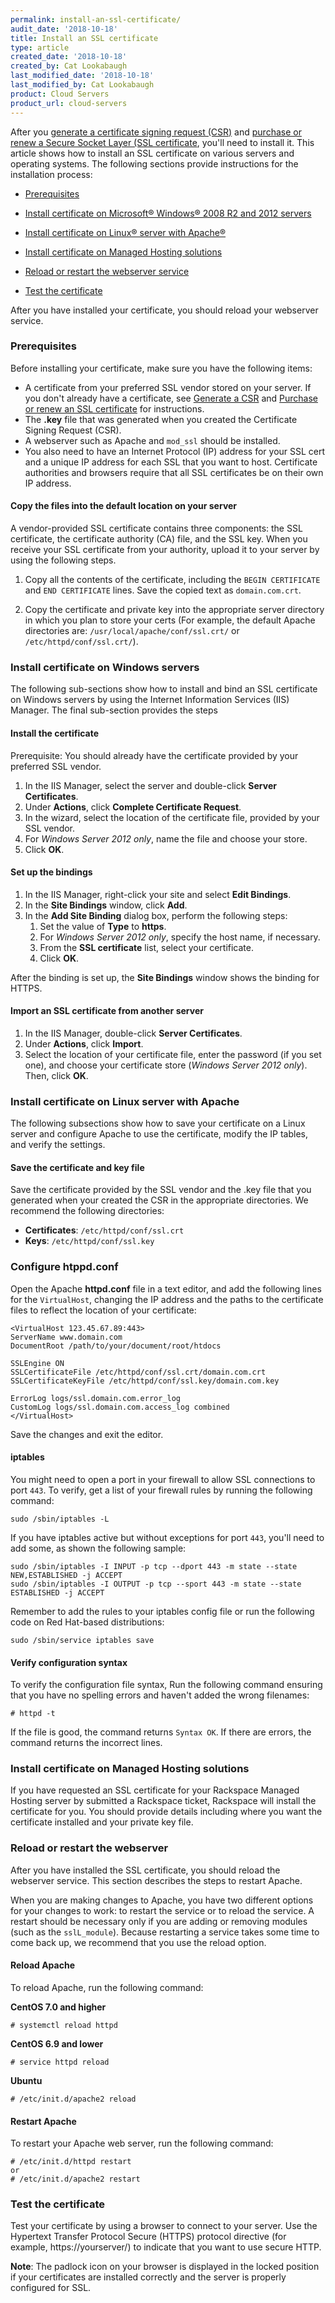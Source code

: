 ```yaml
---
permalink: install-an-ssl-certificate/
audit_date: '2018-10-18'
title: Install an SSL certificate
type: article
created_date: '2018-10-18'
created_by: Cat Lookabaugh
last_modified_date: '2018-10-18'
last_modified_by: Cat Lookabaugh
product: Cloud Servers
product_url: cloud-servers
---
```


After you [generate a certificate signing request (CSR)](/how-to/generate-a-csr)
and [purchase or renew a Secure Socket Layer (SSL certificate](https://support.rackspace.com/how-to/purchase-or-renew-an-ssl-certificate/),
you'll need to install it. This article shows how to install an SSL certificate on
various servers and operating systems. The following sections provide
instructions for the installation process:

- [Prerequisites](#prerequisites)

- [Install certificate on Microsoft&reg; Windows&reg; 2008 R2 and 2012 servers](#install-certificate-on-windows-servers)

- [Install certificate on Linux&reg; server with Apache&reg;](#install-certificate-on-linux-server-with-apache)

- [Install certificate on Managed Hosting solutions](#install-certificate-on-managed-hosting-solutions)

- [Reload or restart the webserver service](#reload-or-restart-the-webserver)

- [Test the certificate](#test-the-certificate)

After you have installed your certificate, you should reload your webserver
service.

### Prerequisites

Before installing your certificate, make sure you have the following items:

- A certificate from your preferred SSL vendor stored on your server. If you
don't already have a certificate, see
[Generate a CSR](https://support.rackspace.com/how-to/generate-a-csr/) and
[Purchase or renew an SSL certificate](https://support.rackspace.com/how-to/purchase-or-renew-an-ssl-certificate/)
for instructions.
- The **.key** file that was generated when you created the Certificate Signing
Request (CSR).
- A webserver such as Apache and ``mod_ssl`` should be installed.
- You also need to have an Internet Protocol (IP) address for your SSL cert and
a unique IP address for each SSL that you want to host. Certificate authorities
and browsers require that all SSL certificates be on their own IP address.

#### Copy the files into the default location on your server

A vendor-provided SSL certificate contains three components: the SSL certificate,
the certificate authority (CA) file, and the SSL key. When you receive your SSL
certificate from your authority, upload it to your server by using the following
steps.

1. Copy all the contents of the certificate, including the `BEGIN CERTIFICATE`
and `END CERTIFICATE` lines. Save the copied text as `domain.com.crt`.

2. Copy the certificate and private key into the appropriate server directory
in which you plan to store your certs (For example, the default Apache
directories are: `/usr/local/apache/conf/ssl.crt/` or
`/etc/httpd/conf/ssl.crt/`).

### Install certificate on Windows servers

The following sub-sections show how to install and bind an SSL certificate on
Windows servers by using the Internet Information Services (IIS) Manager.  The
final sub-section provides the steps

#### Install the certificate

Prerequisite: You should already have the certificate provided by your
preferred SSL vendor.

1. In the IIS Manager, select the server and double-click **Server Certificates**.
2. Under **Actions**, click **Complete Certificate Request**.
3. In the wizard, select the location of the certificate file, provided by your
SSL vendor.
4. For *Windows Server 2012 only*, name the file and choose your store.
5. Click **OK**.

#### Set up the bindings

1. In the IIS Manager, right-click your site and select **Edit Bindings**.
2. In the **Site Bindings** window, click **Add**.
3. In the **Add Site Binding** dialog box, perform the following steps:
    1. Set the value of **Type** to **https**.
    2. For *Windows Server 2012 only*, specify the host name, if necessary.
    3. From the **SSL certificate** list, select your certificate.
    4. Click **OK**.

After the binding is set up, the **Site Bindings** window shows the binding for
HTTPS.

#### Import an SSL certificate from another server

1. In the IIS Manager, double-click **Server Certificates**.
2. Under **Actions**, click **Import**.
3. Select the location of your certificate file, enter the password (if you set one), and choose your certificate store (*Windows Server 2012 only*). Then, click **OK**.

### Install certificate on Linux server with Apache

The following subsections show how to save your certificate on a Linux server
and configure Apache to use the certificate, modify the IP tables, and verify
the settings.

#### Save the certificate and key file

Save the certificate provided by the SSL vendor and the .key file that you
generated when your created the CSR in the appropriate directories.  We
recommend the following directories:

- **Certificates**: `/etc/httpd/conf/ssl.crt`
- **Keys**: `/etc/httpd/conf/ssl.key`

### Configure htppd.conf

Open the Apache **httpd.conf** file in a text editor, and add the following
lines for the ``VirtualHost``, changing the IP address and the paths to the
certificate files to reflect the location of your certificate:

    <VirtualHost 123.45.67.89:443>
    ServerName www.domain.com
    DocumentRoot /path/to/your/document/root/htdocs

    SSLEngine ON
    SSLCertificateFile /etc/httpd/conf/ssl.crt/domain.com.crt
    SSLCertificateKeyFile /etc/httpd/conf/ssl.key/domain.com.key

    ErrorLog logs/ssl.domain.com.error_log
    CustomLog logs/ssl.domain.com.access_log combined
    </VirtualHost>

Save the changes and exit the editor.

#### iptables

You might need to open a port in your firewall to allow SSL connections to
port ``443``.  To verify, get a list of your firewall rules by running the
following command:

    sudo /sbin/iptables -L

If you have iptables active but without exceptions for port ``443``, you'll
need to add some, as shown the following sample:

    sudo /sbin/iptables -I INPUT -p tcp --dport 443 -m state --state NEW,ESTABLISHED -j ACCEPT
    sudo /sbin/iptables -I OUTPUT -p tcp --sport 443 -m state --state ESTABLISHED -j ACCEPT

Remember to add the rules to your iptables config file or run the following code
on Red Hat-based distributions:

    sudo /sbin/service iptables save

#### Verify configuration syntax

To verify the configuration file syntax, Run the following command ensuring that
you have no spelling errors and haven't added the wrong filenames:

    # httpd -t

If the file is good, the command returns ``Syntax OK``. If there are errors,
the command returns the incorrect lines.

### Install certificate on Managed Hosting solutions

If you have requested an SSL certificate for your Rackspace Managed Hosting
server by submitted a Rackspace ticket, Rackspace will install the certificate
for you.  You should provide details including where you want the certificate
installed and your private key file.


### Reload or restart the webserver

After you have installed the SSL certificate, you should reload the webserver
service.  This section describes the steps to restart Apache.

When you are making changes to Apache, you have two different options for your
changes to work: to restart the service or to reload the service. A restart
should be necessary only if you are adding or removing modules (such as
the ``sslL_module``). Because restarting a service takes some time to come back
up, we recommend that you use the reload option.

#### Reload Apache

To reload Apache, run the following command:

**CentOS 7.0 and higher**

    # systemctl reload httpd

**CentOS 6.9 and lower**

    # service httpd reload

**Ubuntu**

    # /etc/init.d/apache2 reload

#### Restart Apache

To restart your Apache web server, run the following command:

    # /etc/init.d/httpd restart
    or
    # /etc/init.d/apache2 restart

### Test the certificate

Test your certificate by using a browser to connect to your server. Use
the Hypertext Transfer Protocol Secure (HTTPS) protocol directive (for example,
https://yourserver/) to indicate that you want to use secure HTTP.

**Note**: The padlock icon on your browser is displayed in the locked
position if your certificates are installed correctly and the server is
properly configured for SSL.
